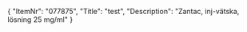 {
  "ItemNr": "077875",
  "Title": "test",
  "Description": "Zantac, inj-vätska, lösning 25 mg/ml"
}